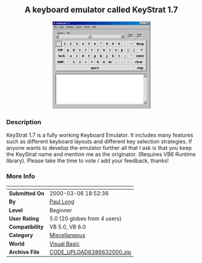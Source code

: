 ﻿<div align="center">

## A keyboard emulator called KeyStrat 1\.7

<img src="PIC2000638910275.gif">
</div>

### Description

KeyStrat 1.7 is a fully working Keyboard Emulator. It includes many features such as different keyboard layouts and different key selection strategies. If anyone wants to develop the emulator further all that I ask is that you keep the KeyStrat name and mention me as the originator. (Requires VB6 Runtime library). Please take the time to vote / add your feedback, thanks!
 
### More Info
 


<span>             |<span>
---                |---
**Submitted On**   |2000-03-06 18:52:36
**By**             |[Paul Long](https://github.com/Planet-Source-Code/PSCIndex/blob/master/ByAuthor/paul-long.md)
**Level**          |Beginner
**User Rating**    |5.0 (20 globes from 4 users)
**Compatibility**  |VB 5\.0, VB 6\.0
**Category**       |[Miscellaneous](https://github.com/Planet-Source-Code/PSCIndex/blob/master/ByCategory/miscellaneous__1-1.md)
**World**          |[Visual Basic](https://github.com/Planet-Source-Code/PSCIndex/blob/master/ByWorld/visual-basic.md)
**Archive File**   |[CODE\_UPLOAD6386632000\.zip](https://github.com/Planet-Source-Code/paul-long-a-keyboard-emulator-called-keystrat-1-7__1-8598/archive/master.zip)








